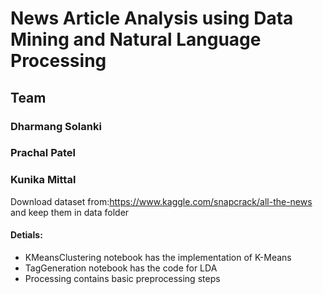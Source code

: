 # News Article Analysis using Data Mining and Natural Language Processing
## Team
### Dharmang Solanki
### Prachal Patel
### Kunika Mittal

Download dataset from:https://www.kaggle.com/snapcrack/all-the-news and keep them in data folder 

#### Detials:
- KMeansClustering notebook has the implementation of K-Means
- TagGeneration notebook has the code for LDA
- Processing contains basic preprocessing steps
